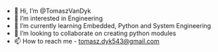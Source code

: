 - 👋 Hi, I’m @TomaszVanDyk
- 👀 I’m interested in Engineering
- 🌱 I’m currently learning Embedded, Python and System Engineering
- 💞️ I’m looking to collaborate on creating python modules
- 📫 How to reach me - tomasz.dyk543@gmail.com

<!---
TomaszVanDyk/TomaszVanDyk is a ✨ special ✨ repository because its `README.md` (this file) appears on your GitHub profile.
You can click the Preview link to take a look at your changes.
--->
